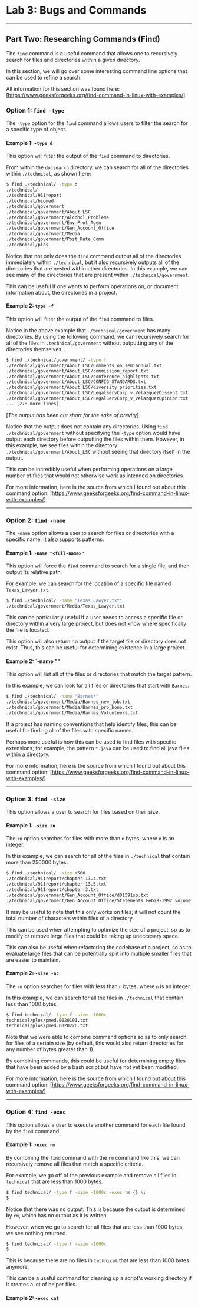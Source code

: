 # Lab 3: Bugs and Commands

[comment]: <> (******************** PART ONE: BUGS ********************)

[comment]: <> (Choose one bug from Week 4's Lab and include the following:)
[comment]: <> (  - A failure inducing input for the buggy program as a JUnit Test, and any associated code)
[comment]: <> (  - An input that doesn't induce a failure as a JUnit test, and any associated code.)
[comment]: <> (  - The symptom, as the output of running the tests - include screenshots running JUnit for each of the above)
[comment]: <> (  - The bug, as the before-and-after code change required to fix it)
[comment]: <> (Describe how the fix addresses the issue)

[comment]: <> (Write all code and tests as code blocks in md)

[comment]: <> (******************** PART ONE: BUGS ********************)


[comment]: <> (******************** PART TWO: RESEARCHING COMMANDS ********************)

[comment]: <> (Find four interesting command line options for less, find, or grep)
[comment]: <> (Find two examples of using each option on files from the docsearch technical directory)
[comment]: <> (Cite your sources!)

---
## Part Two: Researching Commands (Find)

The `find` command is a useful command that allows one to recursively search for files and directories within a given directory.

In this section, we will go over some interesting command line options that can be used to refine a search.

All information for this section was found here: [https://www.geeksforgeeks.org/find-command-in-linux-with-examples/].

### Option 1: `find -type`

The `-type` option for the `find` command allows users to filter the search for a specific type of object. 

#### Example 1: `-type d`

This option will filter the output of the `find` command to directories.

From within the `docsearch` directory, we can search for all of the directories within `./technical`, as shown here:
```bash
$ find ./technical/ -type d
./technical/
./technical/911report
./technical/biomed
./technical/government
./technical/government/About_LSC
./technical/government/Alcohol_Problems
./technical/government/Env_Prot_Agen
./technical/government/Gen_Account_Office
./technical/government/Media
./technical/government/Post_Rate_Comm
./technical/plos
```

Notice that not only does the `find` command output all of the directories immediately within `./technical`, but it also recursively outputs all of the directories that are nested within other directories. In this example, we can see many of the directories that are present within `./technical/government`. 

This can be useful if one wants to perform operations on, or document information about, the directories in a project. 

#### Example 2: `type -f`

This option will filter the output of the `find` command to files.

Notice in the above example that `./technical/government` has many directories. By using the following command, we can recursively search for all of the files in `.technical/government` without outputting any of the directories themselves.

```bash
$ find ./technical/government/ -type f
./technical/government/About_LSC/Comments_on_semiannual.txt
./technical/government/About_LSC/commission_report.txt
./technical/government/About_LSC/conference_highlights.txt
./technical/government/About_LSC/CONFIG_STANDARDS.txt
./technical/government/About_LSC/diversity_priorities.txt
./technical/government/About_LSC/LegalServCorp_v_VelazquezDissent.txt
./technical/government/About_LSC/LegalServCorp_v_VelazquezOpinion.txt
... [278 more lines]
```
[*The output has been cut short for the sake of brevity*]

Notice that the output does not contain any directories. Using `find ./technical/government` without specifying the `-type` option would have output each directory before outputting the files within them. However, in this example, we see files within the directory `./technical/government/About_LSC` without seeing that directory itself in the output.

This can be incredibly useful when performing operations on a large number of files that would not otherwise work as intended on directories. 

For more information, here is the source from which I found out about this command option: [https://www.geeksforgeeks.org/find-command-in-linux-with-examples/]

---
### Option 2: `find -name`

The `-name` option allows a user to search for files or directories with a specific name. It also supports patterns.

#### Example 1: `-name "<full-name>"`

This option will force the `find` command to search for a single file, and then output its relative path. 

For example, we can search for the location of a specific file named `Texas_Lawyer.txt`.

```bash
$ find ./technical/ -name "Texas_Lawyer.txt"
./technical/government/Media/Texas_Lawyer.txt
```

This can be particularly useful if a user needs to access a specific file or directory within a very large project, but does not know where specifically the file is located. 

This option will also return no output if the target file or directory does not exist. Thus, this can be useful for determining existence in a large project.

#### Example 2: `-name "<pattern>"

This option will list all of the files or directories that match the target pattern. 

In this example, we can look for all files or directories that start with `Barnes`:

```bash
$ find ./technical/ -name "Barnes*"
./technical/government/Media/Barnes_new_job.txt
./technical/government/Media/Barnes_pro_bono.txt
./technical/government/Media/Barnes_Volunteers.txt
```

If a project has naming conventions that help identify files, this can be useful for finding all of the files with specific names. 

Perhaps more useful is how this can be used to find files with specific extensions; for example, the pattern `*.java` can be used to find all java files within a directory.

For more information, here is the source from which I found out about this command option: [https://www.geeksforgeeks.org/find-command-in-linux-with-examples/]

---

### Option 3: `find -size`

This option allows a user to search for files based on their size. 

#### Example 1: `-size +n`

The `+n` option searches for files with more than `n` bytes, where `n` is an integer. 

In this example, we can search for all of the files in `./technical` that contain more than 250000 bytes. 

```bash
$ find ./technical/ -size +500
./technical/911report/chapter-13.4.txt
./technical/911report/chapter-13.5.txt
./technical/911report/chapter-3.txt
./technical/government/Gen_Account_Office/d01591sp.txt
./technical/government/Gen_Account_Office/Statements_Feb28-1997_volume.txt
```

It may be useful to note that this only works on files; it will not count the total number of characters within files of a directory.

This can be used when attempting to optimize the size of a project, so as to modify or remove large files that could be taking up uneccesary space.

This can also be useful when refactoring the codebase of a project, so as to evaluate large files that can be potentially split into multiple smaller files that are easier to maintain.

#### Example 2: `-size -nc`

The `-n` option searches for files with less than `n` bytes, where `n` is an integer. 

In this example, we can search for all the files in `./technical` that contain less than 1000 bytes.

```bash
$ find technical/ -type f -size -1000c
technical/plos/pmed.0020191.txt
technical/plos/pmed.0020226.txt
```

Note that we were able to combine command options so as to only search for files of a certain size (by default, this would also return directories for any number of bytes greater than 1). 

By combining commands, this could be useful for determining empty files that have been added by a bash script but have not yet been modified.

For more information, here is the source from which I found out about this command option: [https://www.geeksforgeeks.org/find-command-in-linux-with-examples/]

---

### Option 4: `find -exec`

This option allows a user to execute another command for each file found by the `find` command.

#### Example 1: `-exec rm`

By combining the `find` command with the `rm` command like this, we can recursively remove all files that match a specific criteria. 

For example, we go off of the previous example and remove all files in `technical` that are less than 1000 bytes. 

```bash
$ find technical/ -type f -size -1000c -exec rm {} \;
$
```

Notice that there was no output. This is because the output is determined by `rm`, which has no output as it is written. 

However, when we go to search for all files that are less than 1000 bytes, we see nothing returned. 

```bash
$ find technical/ -type f -size -1000c
$
```

This is because there are no files in `technical` that are less than 1000 bytes anymore. 

This can be a useful command for cleaning up a script's working directory if it creates a lot of helper files. 

#### Example 2: `-exec cat`

